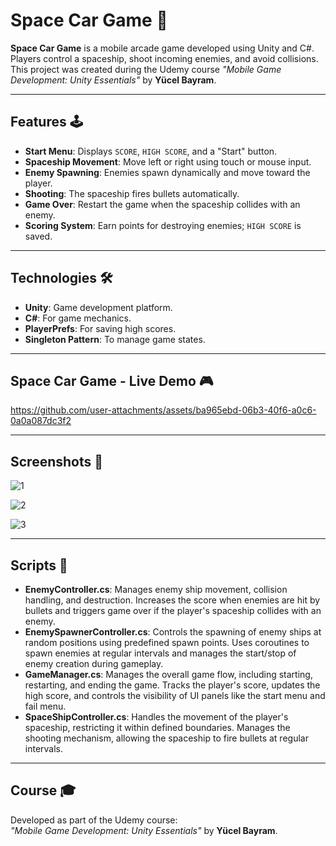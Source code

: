 # Space Car Game 🚀

**Space Car Game** is a mobile arcade game developed using Unity and C#. Players control a spaceship, shoot incoming enemies, and avoid collisions. This project was created during the Udemy course *"Mobile Game Development: Unity Essentials"* by **Yücel Bayram**.

---

## Features 🕹️

- **Start Menu**: Displays `SCORE`, `HIGH SCORE`, and a "Start" button.
- **Spaceship Movement**: Move left or right using touch or mouse input.
- **Enemy Spawning**: Enemies spawn dynamically and move toward the player.
- **Shooting**: The spaceship fires bullets automatically.
- **Game Over**: Restart the game when the spaceship collides with an enemy.
- **Scoring System**: Earn points for destroying enemies; `HIGH SCORE` is saved.

---

## Technologies 🛠️

- **Unity**: Game development platform.
- **C#**: For game mechanics.
- **PlayerPrefs**: For saving high scores.
- **Singleton Pattern**: To manage game states.

---

## Space Car Game - Live Demo 🎮

https://github.com/user-attachments/assets/ba965ebd-06b3-40f6-a0c6-0a0a087dc3f2

---

## Screenshots 📸

![1](https://github.com/user-attachments/assets/e17ed7f4-03fa-43cd-b289-727dedc110e9)

![2](https://github.com/user-attachments/assets/d4a10445-6b19-4287-8f62-2c8d569b6679)

![3](https://github.com/user-attachments/assets/6a935376-0b5e-4346-87d1-31e4d4e7c7ce)

---

## Scripts 📜

- **EnemyController.cs**:
  Manages enemy ship movement, collision handling, and destruction. Increases the score when enemies are hit by bullets and triggers game over if the player's spaceship collides with an enemy.
- **EnemySpawnerController.cs**:
  Controls the spawning of enemy ships at random positions using predefined spawn points. Uses coroutines to spawn enemies at regular intervals and manages the start/stop of enemy creation during gameplay.
- **GameManager.cs**:
  Manages the overall game flow, including starting, restarting, and ending the game. Tracks the player's score, updates the high score, and controls the visibility of UI panels like the start menu and fail menu.
- **SpaceShipController.cs**:
  Handles the movement of the player's spaceship, restricting it within defined boundaries. Manages the shooting mechanism, allowing the spaceship to fire bullets at regular intervals.

---

## Course 🎓

Developed as part of the Udemy course:  
*"Mobile Game Development: Unity Essentials"* by **Yücel Bayram**.
